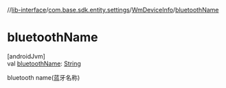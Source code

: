 //[lib-interface](../../../index.md)/[com.base.sdk.entity.settings](../index.md)/[WmDeviceInfo](index.md)/[bluetoothName](bluetooth-name.md)

# bluetoothName

[androidJvm]\
val [bluetoothName](bluetooth-name.md): [String](https://kotlinlang.org/api/latest/jvm/stdlib/kotlin/-string/index.html)

bluetooth name(蓝牙名称)
